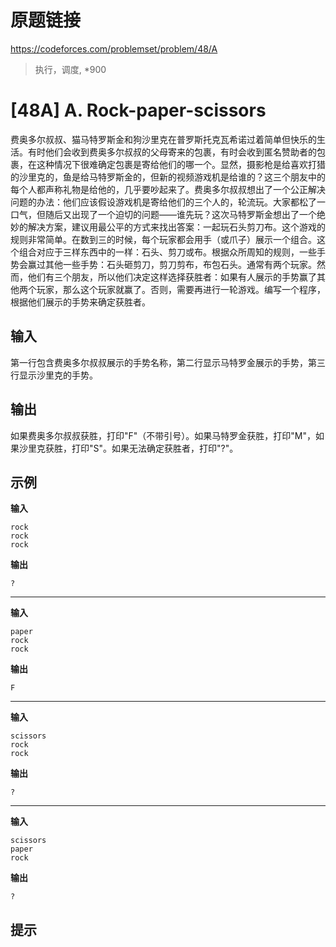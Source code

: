 
# 原题链接

https://codeforces.com/problemset/problem/48/A

> 执行，调度, *900

# [48A] A. Rock-paper-scissors

费奥多尔叔叔、猫马特罗斯金和狗沙里克在普罗斯托克瓦希诺过着简单但快乐的生活。有时他们会收到费奥多尔叔叔的父母寄来的包裹，有时会收到匿名赞助者的包裹，在这种情况下很难确定包裹是寄给他们的哪一个。显然，摄影枪是给喜欢打猎的沙里克的，鱼是给马特罗斯金的，但新的视频游戏机是给谁的？这三个朋友中的每个人都声称礼物是给他的，几乎要吵起来了。费奥多尔叔叔想出了一个公正解决问题的办法：他们应该假设游戏机是寄给他们的三个人的，轮流玩。大家都松了一口气，但随后又出现了一个迫切的问题——谁先玩？这次马特罗斯金想出了一个绝妙的解决方案，建议用最公平的方式来找出答案：一起玩石头剪刀布。这个游戏的规则非常简单。在数到三的时候，每个玩家都会用手（或爪子）展示一个组合。这个组合对应于三样东西中的一样：石头、剪刀或布。根据众所周知的规则，一些手势会赢过其他一些手势：石头砸剪刀，剪刀剪布，布包石头。通常有两个玩家。然而，他们有三个朋友，所以他们决定这样选择获胜者：如果有人展示的手势赢了其他两个玩家，那么这个玩家就赢了。否则，需要再进行一轮游戏。编写一个程序，根据他们展示的手势来确定获胜者。

## 输入

第一行包含费奥多尔叔叔展示的手势名称，第二行显示马特罗金展示的手势，第三行显示沙里克的手势。

## 输出

如果费奥多尔叔叔获胜，打印"F"（不带引号）。如果马特罗金获胜，打印"M"，如果沙里克获胜，打印"S"。如果无法确定获胜者，打印"?"。

## 示例

**输入**

```text
rock
rock
rock
```

**输出**

```text
?
```

---

**输入**

```text
paper
rock
rock
```

**输出**

```text
F
```

---

**输入**

```text
scissors
rock
rock
```

**输出**

```text
?
```

---

**输入**

```text
scissors
paper
rock
```

**输出**

```text
?
```

## 提示